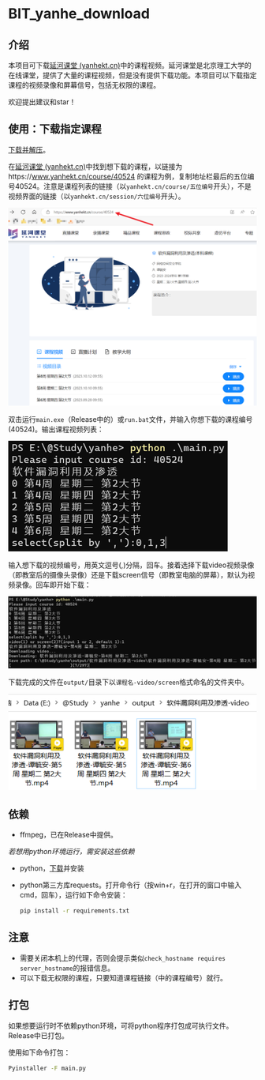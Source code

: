 # BIT_yanhe_download

## 介绍

本项目可下载[延河课堂 (yanhekt.cn)](https://www.yanhekt.cn/recordCourse)中的课程视频。延河课堂是北京理工大学的在线课堂，提供了大量的课程视频，但是没有提供下载功能。本项目可以下载指定课程的视频录像和屏幕信号，包括无权限的课程。

欢迎提出建议和star！

## 使用：下载指定课程

[下载并解压](https://github.com/AuYang261/BIT_yanhe_download/releases/latest/download/yanhe.zip)。

在[延河课堂 (yanhekt.cn)](https://www.yanhekt.cn/recordCourse)中找到想下载的课程，以链接为https://www.yanhekt.cn/course/40524 的课程为例，复制地址栏最后的五位编号40524。注意是课程列表的链接（以`yanhekt.cn/course/五位编号`开头），不是视频界面的链接（以`yanhekt.cn/session/六位编号`开头）。

![image-20231018204208066](md/README/image-20231018204208066.png)

双击运行`main.exe`（Release中的）或`run.bat`文件，并输入你想下载的课程编号(40524)。输出课程视频列表：

![image-20230926124749421](md/README/image-20230926124749421.png)

输入想下载的视频编号，用英文逗号(,)分隔，回车。接着选择下载video视频录像（即教室后的摄像头录像）还是下载screen信号（即教室电脑的屏幕），默认为视频录像。回车即开始下载：

![image-20230926124841432](md/README/image-20230926124841432.png)

下载完成的文件在`output/`目录下以`课程名-video/screen`格式命名的文件夹中。

![image-20230926124922726](md/README/image-20230926124922726.png)

## 依赖

* ffmpeg，已在Release中提供。

*若想用python环境运行，需安装这些依赖*

* python，[下载](https://www.python.org/ftp/python/3.9.4/python-3.9.4-amd64.exe)并安装

* python第三方库requests。打开命令行（按win+r，在打开的窗口中输入cmd，回车），运行如下命令安装：

  ```bash
  pip install -r requirements.txt
  ```

## 注意

* 需要关闭本机上的代理，否则会提示类似`check_hostname requires server_hostname`的报错信息。
* 可以下载无权限的课程，只要知道课程链接（中的课程编号）就行。

## 打包

如果想要运行时不依赖python环境，可将python程序打包成可执行文件。Release中已打包。

使用如下命令打包：

```bash
Pyinstaller -F main.py
```
